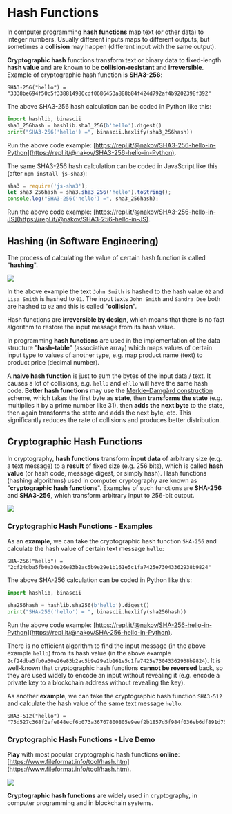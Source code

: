 # Hash Functions

In computer programming **hash functions** map text (or other data) to integer numbers. Usually different inputs maps to different outputs, but sometimes a **collision** may happen (different input with the same output).

**Cryptographic hash** functions transform text or binary data to fixed-length **hash value** and are known to be **collision-resistant** and **irreversible**. Example of cryptographic hash function is **SHA3-256**:

```
SHA3-256("hello") = "3338be694f50c5f338814986cdf0686453a888b84f424d792af4b9202398f392"
```

The above SHA3-256 hash calculation can be coded in Python like this:

```python
import hashlib, binascii
sha3_256hash = hashlib.sha3_256(b'hello').digest()
print("SHA3-256('hello') =", binascii.hexlify(sha3_256hash))
```

Run the above code example: [https://repl.it/@nakov/SHA3-256-hello-in-Python](https://repl.it/@nakov/SHA3-256-hello-in-Python).

The same SHA3-256 hash calculation can be coded in JavaScript like this (after `npm install js-sha3`):

```javascript
sha3 = require('js-sha3');
let sha3_256hash = sha3.sha3_256('hello').toString();
console.log("SHA3-256('hello') =", sha3_256hash);
```

Run the above code example: [https://repl.it/@nakov/SHA3-256-hello-in-JS](https://repl.it/@nakov/SHA3-256-hello-in-JS).

## Hashing (in Software Engineering)

The process of calculating the value of certain hash function is called "**hashing**".

![](../.gitbook/assets/hash-function.jpg)

In the above example the text `John Smith` is hashed to the hash value `02` and `Lisa Smith` is hashed to `01`. The input texts `John Smith` and `Sandra Dee` both are hashed to `02` and this is called "**collision**".

Hash functions are **irreversible by design**, which means that there is no fast algorithm to restore the input message from its hash value.

In programming **hash functions** are used in the implementation of the data structure "**hash-table**" (associative array) which maps values of certain input type to values of another type, e.g. map product name (text) to product price (decimal number).

A **naive hash function** is just to sum the bytes of the input data / text. It causes a lot of collisions, e.g. `hello` and `ehllo` will have the same hash code. **Better hash functions** may use the [Merkle–Damgård construction](https://en.wikipedia.org/wiki/Merkle%E2%80%93Damg%C3%A5rd\_construction) scheme, which takes the first byte as **state**, then **transforms the state** (e.g. multiplies it by a prime number like 31), then **adds the next byte** to the state, then again transforms the state and adds the next byte, etc. This significantly reduces the rate of collisions and produces better distribution.

## Cryptographic Hash Functions

In cryptography, **hash functions** transform **input data** of arbitrary size (e.g. a text message) to a **result** of fixed size (e.g. 256 bits), which is called **hash value** (or hash code, message digest, or simply hash). Hash functions (hashing algorithms) used in computer cryptography are known as "**cryptographic hash functions**". Examples of such functions are **SHA-256** and **SHA3-256**, which transform arbitrary input to 256-bit output.

![](../.gitbook/assets/crypto-hash-function.jpg)

### Cryptographic Hash Functions - Examples

As an **example**, we can take the cryptographic hash function `SHA-256` and calculate the hash value of certain text message `hello`:

```
SHA-256("hello") = "2cf24dba5fb0a30e26e83b2ac5b9e29e1b161e5c1fa7425e73043362938b9824"
```

The above SHA-256 calculation can be coded in Python like this:

```python
import hashlib, binascii

sha256hash = hashlib.sha256(b'hello').digest()
print("SHA-256('hello') = ", binascii.hexlify(sha256hash))
```

Run the above code example: [https://repl.it/@nakov/SHA-256-hello-in-Python](https://repl.it/@nakov/SHA-256-hello-in-Python).

There is no efficient algorithm to find the input message (in the above example `hello`) from its hash value (in the above example `2cf24dba5fb0a30e26e83b2ac5b9e29e1b161e5c1fa7425e73043362938b9824`). It is well-known that cryptographic hash functions **cannot be reversed** back, so they are used widely to encode an input without revealing it (e.g. encode a private key to a blockchain address without revealing the key).

As another **example**, we can take the cryptographic hash function `SHA3-512` and calculate the hash value of the same text message `hello`:

```
SHA3-512("hello") = "75d527c368f2efe848ecf6b073a36767800805e9eef2b1857d5f984f036eb6df891d75f72d9b154518c1cd58835286d1da9a38deba3de98b5a53e5ed78a84976"
```

### Cryptographic Hash Functions - Live Demo

**Play** with most popular cryptographic hash functions **online**: [https://www.fileformat.info/tool/hash.htm](https://www.fileformat.info/tool/hash.htm).

![](../.gitbook/assets/hash-functions-online.png)

**Cryptographic hash functions** are widely used in cryptography, in computer programming and in blockchain systems.
